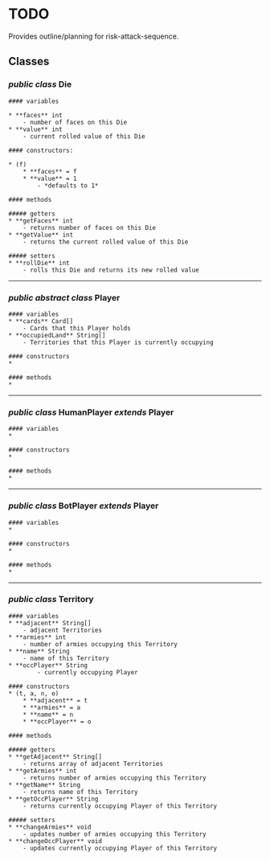 # TODO

Provides outline/planning for risk-attack-sequence.

## Classes

### *public class* Die

    #### variables

    * **faces** int
        - number of faces on this Die
    * **value** int
        - current rolled value of this Die
            
    #### constructors:

    * (f)
        * **faces** = f
        * **value** = 1
            - *defaults to 1*
            
    #### methods

    ##### getters
    * **getFaces** int
        - returns number of faces on this Die
    * **getValue** int
        - returns the current rolled value of this Die

    ##### setters
    * **rollDie** int
        - rolls this Die and returns its new rolled value


---
      
### *public abstract class* Player

    #### variables
    * **cards** Card[]
        - Cards that this Player holds
    * **occupiedLand** String[]
        - Territories that this Player is currently occupying

    #### constructors
    * 

    #### methods
    * 

---

### *public class* HumanPlayer *extends* Player

    #### variables
    * 

    #### constructors
    * 

    #### methods
    * 

---

### *public class* BotPlayer *extends* Player

    #### variables
    * 

    #### constructors
    * 

    #### methods
    * 

---

### *public class* Territory

    #### variables
    * **adjacent** String[]
        - adjacent Territories
    * **armies** int
        - number of armies occupying this Territory
    * **name** String
        - name of this Territory
    * **occPlayer** String
            - currently occupying Player

    #### constructors
    * (t, a, n, o)
        * **adjacent** = t
        * **armies** = a
        * **name** = n
        * **occPlayer** = o

    #### methods

    ##### getters
    * **getAdjacent** String[]
        - returns array of adjacent Territories
    * **getArmies** int
        - returns number of armies occupying this Territory
    * **getName** String
        - returns name of this Territory
    * **getOccPlayer** String
        - returns currently occupying Player of this Territory
            
    ##### setters
    * **changeArmies** void
        - updates number of armies occupying this Territory
    * **changeOccPlayer** void
        - updates currently occupying Player of this Territory